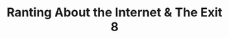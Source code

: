---
title: "Ranting About the Internet & The Exit 8"
streamDate: 1-17-2024
game: "The Exit 8"
vodUrl: "https://www.youtube.com/watch?v=Usl0pjhwXBI"
thumbnail: "https://img.youtube.com/vi/Usl0pjhwXBI/maxresdefault.jpg"
duration: "2:25:00"
---